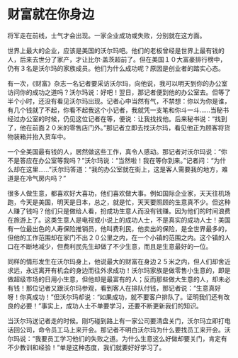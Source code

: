 # 财富就在你身边
将军走在前线，士气才会出现。一家企业成功或失败，分别就在这方面。 

 世界上最大的企业，应该是美国的沃尔玛吧。他们的老板曾经是世界上最有钱的人，后来去世分了家产，才让比尔·盖茨超前了。但在美国１０大富豪排行榜中，仍有３名是沃尔玛的家族成员。他们为什么成功呢？原因是创业者的踏实心态。 

 有一次，《财富》杂志一名记者要采访沃尔玛，向他说，我可以明天到你的办公室访问你的成功之道吗？沃尔玛说：好吧！翌日，那记者便到他的办公室去。但等了半个小时，还没有看见沃尔玛出现。记者心中当然有气，不禁想：你以为你是谁，有几个钱就了不起，你看不起我这个小记者，我就凭一支笔和你斗一斗……当秘书经过办公室的时候，仍见这位记者在等，便说：让我找找他。后来秘书说：“找到了，他在前面２０米的零售店门外。”那记者立即去找沃尔玛，看见他正为顾客将货物装箱并抬入货车中。 

 一个全美国最有钱的人，居然做这些工作，真令人感动。那记者对沃尔玛说：“你不是答应在办公室等我吗？”沃尔玛说：“当然啦！我在等你到来。”记者问：“为什么却在这里……”沃尔玛答道：“我的办公室就在街上，这是客人需要我的地方，难道是在冷气房内吗？” 

 很多人做生意，都喜欢好大喜功，他们喜欢做大事。例如国际企业家，天天往机场跑，今天是美国，明天是日本，总之，就是忙，天天要照顾的生意真不少。但这种人赚了钱吗？他们只是做给人看，扮成功生意人而没有钱赚。因为他们的时间浪费在旅游上了。这类生意人是电视或小说上的成功人士，不是真实的成功人士！美国有一位最出色的人寿保险推销员，他叫费利民，他卖出的保险，是全世界最多的，但他的工作范围却在家门不出２０公里之内，在一个小镇的范围之内。这个镇的人口在不断地减少，但费利民先生却做了不少生意，而且是生意最好的一位。 

 同样的情形发生在沃尔玛身上，他说最大的财富在身边２５米之内，但人们却舍近求远，永远离开有机会的身边而往外求成功！沃尔玛家族是做零售小生意的，即是做超级市场的日用小生意，但他却是最富有的人；反而那些做大生意的人，却未必有钱！那位记者又跟沃尔玛参观，看到客人在排队付钱，那记者说：“生意真好呀！你真成功！”但沃尔玛却说：“如果成功，就不要客户排队了。证明我们还有改良的必要！”事实上，成功人士不单要学习，还要不断更新我们的知识。 

 当沃尔玛送记者走的时候。刚巧碰到路上有一家公司要清盘关门，沃尔玛立即打电话回公司，命令员工马上来开会。那记者不明白沃尔玛为什么要找员工来开会。沃尔玛说：“我要员工学习他们的失败之道。为什么生意这么好做却要关门，肯定有不少教训和经验！”单是这种态度，我们就要好好学习了。
  